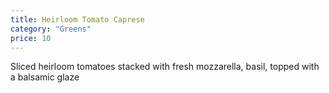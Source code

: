 ```yaml
---
title: Heirloom Tomato Caprese
category: "Greens"
price: 10
---
```

Sliced heirloom tomatoes stacked with fresh mozzarella, basil, topped with a balsamic glaze